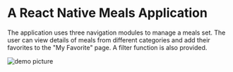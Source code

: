 # A React Native Meals Application

The application uses three navigation modules to manage a meals set. The user can view details of meals from different categories and add their favorites to the "My Favorite" page. A filter function is also provided.

![demo picture](https://demo-01.s3-ap-southeast-2.amazonaws.com/rn-meal.png)
